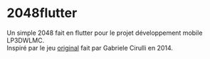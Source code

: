 # 2048flutter
Un simple 2048 fait en flutter pour le projet développement mobile LP3DWLMC. <br>
Inspiré par le jeu [original](https://play.google.com/store/apps/details/2048?id=com.gabrielecirulli.app2048&amp;hl=ln&amp;pli=1) fait par Gabriele Cirulli en 2014.
